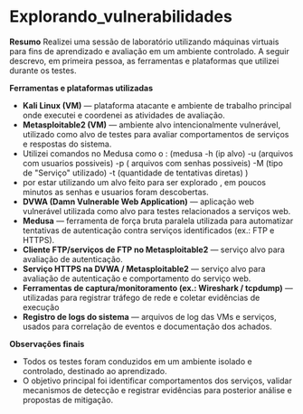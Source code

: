 # Explorando_vulnerabilidades

**Resumo**
Realizei uma sessão de laboratório utilizando máquinas virtuais para fins de aprendizado e avaliação em um ambiente controlado. A seguir descrevo, em primeira pessoa, as ferramentas e plataformas que utilizei durante os testes.

**Ferramentas e plataformas utilizadas**

* **Kali Linux (VM)** — plataforma atacante e ambiente de trabalho principal onde executei e coordenei as atividades de avaliação.
* **Metasploitable2 (VM)** — ambiente alvo intencionalmente vulnerável, utilizado como alvo de testes para avaliar comportamentos de serviços e respostas do sistema.
* Utilizei comandos no Medusa como o : (medusa -h (ip alvo) -u (arquivos com usuarios possiveis) -p ( arquivos com senhas possiveis) -M (tipo de "Serviço" utilizado) -t (quantidade de tentativas diretas) )
* por estar utilizando um alvo feito para ser explorado , em poucos minutos as senhas e usuarios foram descobertas.  
* **DVWA (Damn Vulnerable Web Application)** — aplicação web vulnerável utilizada como alvo para testes relacionados a serviços web.
* **Medusa** — ferramenta de força bruta paralela utilizada para automatizar tentativas de autenticação contra serviços identificados (ex.: FTP e HTTPS).
* **Cliente FTP/serviços de FTP no Metasploitable2** — serviço alvo para avaliação de autenticação.
* **Serviço HTTPS na DVWA / Metasploitable2** — serviço alvo para avaliação de autenticação e comportamento do serviço web.
* **Ferramentas de captura/monitoramento (ex.: Wireshark / tcpdump)** — utilizadas para registrar tráfego de rede e coletar evidências de execução
* **Registro de logs do sistema** — arquivos de log das VMs e serviços, usados para correlação de eventos e documentação dos achados.

**Observações finais**

* Todos os testes foram conduzidos em um ambiente isolado e controlado, destinado ao aprendizado.
* O objetivo principal foi identificar comportamentos dos serviços, validar mecanismos de detecção e registrar evidências para posterior análise e propostas de mitigação.

